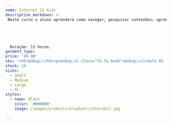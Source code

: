```yaml
---
name: Internet 11 Kids
description_markdown: >-
 Neste curso o aluno aprenderá como navegar, pesquisar conteúdos; aprender a criar e-mail, baixar (fazer download) de arquivos, utilizar software de mensagem instantânea (Skype), criar um perfil na rede social Facebook, utilizar o YouTube, Whatsapp, entre outras coisas.





  Duração: 13 horas.
garment_type:
price: '49.90'
sku: '<h5>&nbsp;</h5><p>&nbsp;<i class="fa fa-book">&nbsp;</i>Aula 01 - A Internet</p><p>&nbsp;<i class="fa fa-book">&nbsp;</i>Aula 02 - Navegador Edge</p><p>&nbsp;<i class="fa fa-book">&nbsp;</i>Aula 03 - Os HyperLinks</p><p>&nbsp;<i class="fa fa-book">&nbsp;</i>Aula 04 - Configurações do Chrome</p><p>&nbsp;<i class="fa fa-book">&nbsp;</i>Aula 05 - Pesquisas</p><p>&nbsp;<i class="fa fa-book">&nbsp;</i>Aula 06 - Pesquisar Imagens</p><p>&nbsp;<i class="fa fa-book">&nbsp;</i>Aula 07 - Traduzir Textos e Sites</p><p>&nbsp;<i class="fa fa-book">&nbsp;</i>Aula 08 - Mapas e StreetView</p><p>&nbsp;<i class="fa fa-book">&nbsp;</i>Aula 09 - Acessar Webmail</p><p>&nbsp;<i class="fa fa-book">&nbsp;</i>Aula 10 - Responder e-mails</p><p>&nbsp;<i class="fa fa-book">&nbsp;</i>Aula 11 - Fase Bônus</p><p>&nbsp;<i class="fa fa-book">&nbsp;</i>Aula 12 - Rede Social</p><p>&nbsp;<i class="fa fa-book">&nbsp;</i>Aula 13 - Encontrar amigos</p><p>&nbsp;<i class="fa fa-book">&nbsp;</i>Aula 14 -  Postagens e Notificações</p><p>&nbsp;<i class="fa fa-book">&nbsp;</i>Aula 15 - Mensagens Privadas</p><p>&nbsp;<i class="fa fa-book">&nbsp;</i>Aula 16 -  Skype</p><p>&nbsp;<i class="fa fa-book">&nbsp;</i>Aula 17 - Whatsapp</p><p>&nbsp;<i class="fa fa-book">&nbsp;</i>Aula 18 - Youtube</p><p>&nbsp;<i class="fa fa-book">&nbsp;</i>Aula 19 - Revisão</p>'
stock: 10
sizes:
  - Small
  - Medium
  - Large
  - XL
styles:
  - name: Black
    color: '#000000'
    image: /images/products/elephant/internet2.jpg
  
---
```

